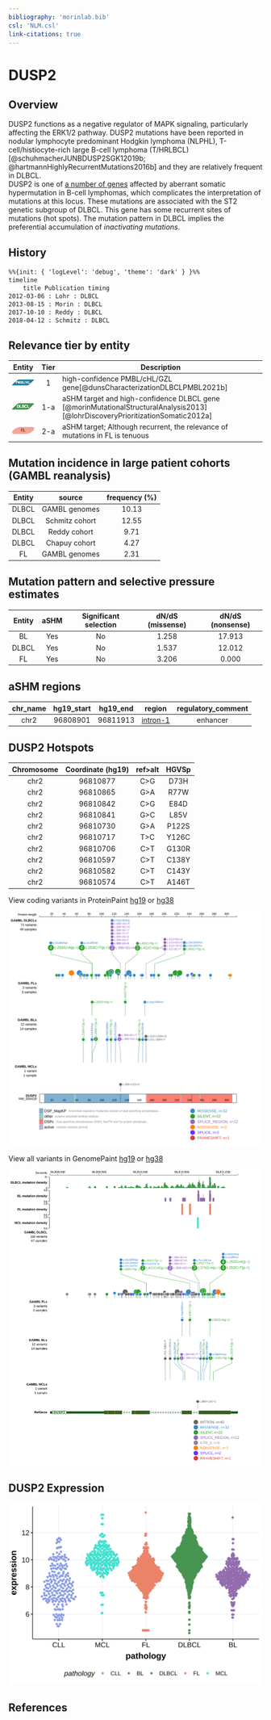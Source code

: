 ```yaml
---
bibliography: 'morinlab.bib'
csl: 'NLM.csl'
link-citations: true
---
```

# DUSP2

## Overview

DUSP2 functions as a negative regulator of MAPK signaling, particularly affecting the ERK1/2 pathway. 
DUSP2 mutations have been reported in nodular lymphocyte predominant Hodgkin lymphoma (NLPHL), T-cell/histiocyte-rich large B-cell lymphoma (T/HRLBCL)[@schuhmacherJUNBDUSP2SGK12019b; @hartmannHighlyRecurrentMutations2016b] and they are relatively frequent in DLBCL.  
DUSP2 is one of [a number of genes](https://github.com/morinlab/LLMPP/wiki/ashm) affected by aberrant somatic hypermutation in B-cell lymphomas, which complicates the interpretation of mutations at this locus. 
These mutations are associated with the ST2 genetic subgroup of DLBCL. 
This gene has some recurrent sites of mutations (hot spots). 
The mutation pattern in DLBCL implies the preferential accumulation of *inactivating mutations*.

## History
```mermaid
%%{init: { 'logLevel': 'debug', 'theme': 'dark' } }%%
timeline
    title Publication timing
2012-03-06 : Lohr : DLBCL
2013-08-15 : Morin : DLBCL
2017-10-10 : Reddy : DLBCL
2018-04-12 : Schmitz : DLBCL
```

## Relevance tier by entity

|Entity|Tier|Description                           |
|:------:|:----:|--------------------------------------|
|![PMBL](images/icons/PMBL_tier1.png)|1|high-confidence PMBL/cHL/GZL gene[@dunsCharacterizationDLBCLPMBL2021b]|
|![DLBCL](images/icons/DLBCL_tier1.png) |1-a | aSHM target and high-confidence DLBCL gene            [@morinMutationalStructuralAnalysis2013][@lohrDiscoveryPrioritizationSomatic2012a]|
|![FL](images/icons/FL_tier2.png)    |2-a | aSHM target; Although recurrent, the relevance of mutations in FL is tenuous |

## Mutation incidence in large patient cohorts (GAMBL reanalysis)

|Entity|source        |frequency (%)|
|:------:|:--------------:|:-------------:|
|DLBCL |GAMBL genomes |10.13        |
|DLBCL |Schmitz cohort|12.55        |
|DLBCL |Reddy cohort  | 9.71        |
|DLBCL |Chapuy cohort | 4.27        |
|FL    |GAMBL genomes | 2.31        |

## Mutation pattern and selective pressure estimates

|Entity|aSHM|Significant selection|dN/dS (missense)|dN/dS (nonsense)|
|:------:|:----:|:---------------------:|:----------------:|:----------------:|
|BL    |Yes |No                   |1.258           |17.913          |
|DLBCL |Yes |No                   |1.537           |12.012          |
|FL    |Yes |No                   |3.206           | 0.000          |

## aSHM regions

|chr_name|hg19_start|hg19_end|region                                                                                        |regulatory_comment|
|:--------:|:----------:|:--------:|:----------------------------------------------------------------------------------------------:|:------------------:|
|chr2    |96808901  |96811913|[intron-1](https://genome.ucsc.edu/s/rdmorin/GAMBL%20hg19?position=chr2%3A96808901%2D96811913)|enhancer          |



## DUSP2 Hotspots

| Chromosome |Coordinate (hg19) | ref>alt | HGVSp | 
 | :---:| :---: | :--: | :---: |
| chr2 | 96810877 | C>G | D73H |
| chr2 | 96810865 | G>A | R77W |
| chr2 | 96810842 | C>G | E84D |
| chr2 | 96810841 | G>C | L85V |
| chr2 | 96810730 | G>A | P122S |
| chr2 | 96810717 | T>C | Y126C |
| chr2 | 96810706 | C>T | G130R |
| chr2 | 96810597 | C>T | C138Y |
| chr2 | 96810582 | C>T | C143Y |
| chr2 | 96810574 | C>T | A146T |

View coding variants in ProteinPaint [hg19](https://morinlab.github.io/LLMPP/GAMBL/DUSP2_protein.html)  or [hg38](https://morinlab.github.io/LLMPP/GAMBL/DUSP2_protein_hg38.html)

![](images/proteinpaint/DUSP2_NM_004418.svg)

View all variants in GenomePaint [hg19](https://morinlab.github.io/LLMPP/GAMBL/DUSP2.html)  or [hg38](https://morinlab.github.io/LLMPP/GAMBL/DUSP2_hg38.html)

![](images/proteinpaint/DUSP2.svg)

## DUSP2 Expression
![](images/gene_expression/DUSP2_by_pathology.svg)
<!-- ORIGIN: morinMutationalStructuralAnalysis2013 -->
<!-- PMBL: dunsCharacterizationDLBCLPMBL2021b -->
<!-- DLBCL: morinMutationalStructuralAnalysis2013 -->

## References


